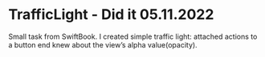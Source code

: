 # TrafficLight - Did it 05.11.2022
 Small task from SwiftBook. 
 I created simple traffic light: attached actions to a button end knew about the view’s alpha value(opacity).
